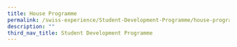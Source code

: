 ```yaml
---
title: House Programme
permalink: /swiss-experience/Student-Development-Programme/house-programme/
description: ""
third_nav_title: Student Development Programme
---
```

